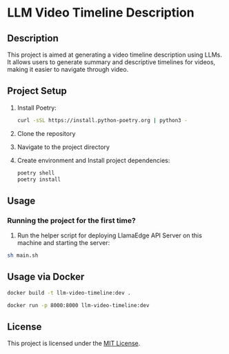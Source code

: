 # LLM Video Timeline Description

## Description

This project is aimed at generating a video timeline description using LLMs. It allows users to generate summary and descriptive timelines for videos, making it easier to navigate through video.

## Project Setup

1. Install Poetry:

   ```bash
   curl -sSL https://install.python-poetry.org | python3 -
   ```

2. Clone the repository
3. Navigate to the project directory
4. Create environment and Install project dependencies:

   ```bash
   poetry shell
   poetry install
   ```

## Usage

### Running the project for the first time?

1. Run the helper script for deploying LlamaEdge API Server on this machine and starting the server:

```bash
sh main.sh
```

## Usage via Docker

```bash
docker build -t llm-video-timeline:dev .
```

```bash
docker run -p 8000:8000 llm-video-timeline:dev
```

## License

This project is licensed under the [MIT License](LICENSE).
